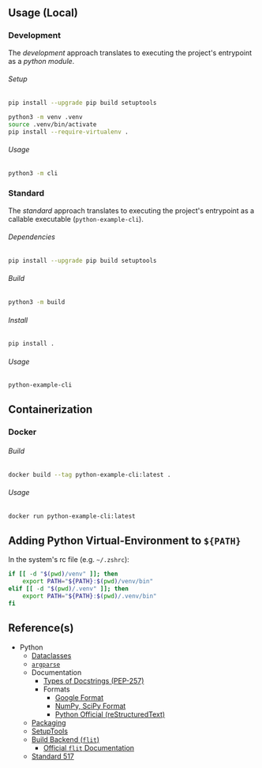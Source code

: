 ## Usage (Local)

### Development

The *development* approach translates to executing the project's 
entrypoint as a *python module*.

###### Setup

```bash
pip install --upgrade pip build setuptools

python3 -m venv .venv
source .venv/bin/activate
pip install --require-virtualenv .
```

###### Usage

```bash
python3 -m cli
```

### Standard

The *standard* approach translates to executing the project's 
entrypoint as a callable executable (`python-example-cli`).

###### Dependencies 

```bash
pip install --upgrade pip build setuptools
```

###### Build

```bash
python3 -m build
```

###### Install 

```bash
pip install .
```

###### Usage

```bash
python-example-cli
```

## Containerization

### Docker

###### Build

```bash
docker build --tag python-example-cli:latest .
```

###### Usage

```bash
docker run python-example-cli:latest
```

## Adding Python Virtual-Environment to `${PATH}`

In the system's rc file (e.g. `~/.zshrc`):

```bash
if [[ -d "$(pwd)/venv" ]]; then 
    export PATH="${PATH}:$(pwd)/venv/bin"
elif [[ -d "$(pwd)/.venv" ]]; then
    export PATH="${PATH}:$(pwd)/.venv/bin"
fi
```

## Reference(s)

- Python
    - [Dataclasses](https://docs.python.org/3/library/dataclasses.html)
    - [`argparse`](https://docs.python.org/3/library/argparse.html) 
    - Documentation
        - [Types of Docstrings (PEP-257)](https://peps.python.org/pep-0257/)
        - Formats
            - [Google Format](https://github.com/google/styleguide/blob/gh-pages/pyguide.md#38-comments-and-docstrings)
            - [NumPy, SciPy Format](https://numpydoc.readthedocs.io/en/latest/format.html)
            - [Python Official (reStructuredText)](http://docutils.sourceforge.net/rst.html)
  - [Packaging](https://packaging.python.org/en/latest/tutorials/packaging-projects/)
  - [SetupTools](https://setuptools.pypa.io/en/latest/)
  - [Build Backend (`flit`)](https://packaging.python.org/en/latest/key_projects/#flit)
      - [Official `flit` Documentation](https://flit.pypa.io/en/stable/pyproject_toml.html)
  - [Standard 517](https://peps.python.org/pep-0517/)
